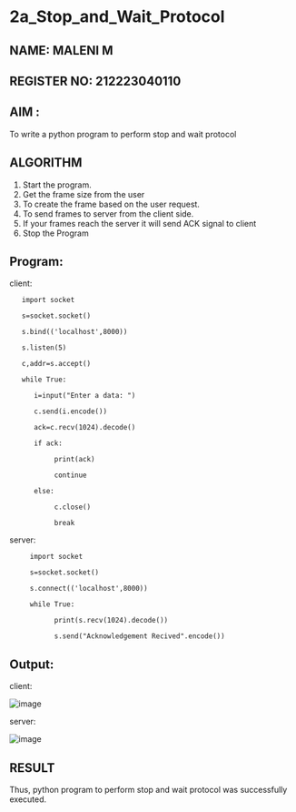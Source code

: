 # 2a_Stop_and_Wait_Protocol

## NAME: MALENI M
## REGISTER NO: 212223040110
## AIM :
To write a python program to perform stop and wait protocol
## ALGORITHM
1. Start the program.
2. Get the frame size from the user
3. To create the frame based on the user request.
4. To send frames to server from the client side.
5. If your frames reach the server it will send ACK signal to client
6. Stop the Program
## Program:
client:
```
   import socket
   
   s=socket.socket()
   
   s.bind(('localhost',8000))
   
   s.listen(5)
   
   c,addr=s.accept()
   
   while True:
   
      i=input("Enter a data: ")
      
      c.send(i.encode())
      
      ack=c.recv(1024).decode()
      
      if ack:
      
           print(ack)
           
           continue
           
      else:
      
           c.close()
           
           break
```

server:
```
     import socket
     
     s=socket.socket()
     
     s.connect(('localhost',8000))
     
     while True:
     
           print(s.recv(1024).decode())
           
           s.send("Acknowledgement Recived".encode())

```
## Output:
client:


![image](https://github.com/user-attachments/assets/b41a6283-12f6-48ed-8270-c58393efe58e)

server:


![image](https://github.com/user-attachments/assets/30974c62-da4f-46d9-88ae-b5b415b4d0d0)
## RESULT
Thus, python program to perform stop and wait protocol was successfully executed.
